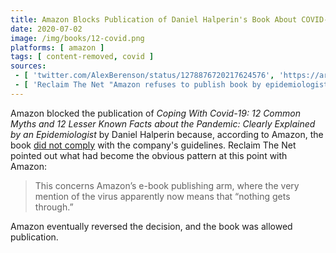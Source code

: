```yaml
---
title: Amazon Blocks Publication of Daniel Halperin's Book About COVID-19
date: 2020-07-02
image: /img/books/12-covid.png
platforms: [ amazon ]
tags: [ content-removed, covid ]
sources:
 - [ 'twitter.com/AlexBerenson/status/1278876720217624576', 'https://archive.is/ERoKz' ]
 - [ 'Reclaim The Net "Amazon refuses to publish book by epidemiologist professor Daniel Halperin" by Didi Rankovic (4 Jul 2020)', 'https://reclaimthenet.org/daniel-halperin-amazon-censorship/' ]
---
```


Amazon blocked the publication of _Coping With Covid-19: 12 Common Myths and 12
Lesser Known Facts about the Pandemic: Clearly Explained by an Epidemiologist_
by Daniel Halperin because, according to Amazon, the book [did not
comply](notice.jpg) with the company's guidelines. Reclaim The Net pointed out
what had become the obvious pattern at this point with Amazon:
> This concerns Amazon’s e-book publishing arm, where the very mention of the
> virus apparently now means that “nothing gets through.”

Amazon eventually reversed the decision, and the book was allowed publication.
